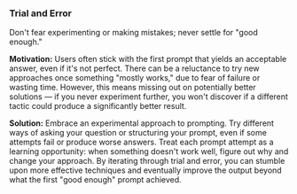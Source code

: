 ### Trial and Error
Don't fear experimenting or making mistakes; never settle for "good enough."

**Motivation:** Users often stick with the first prompt that yields an acceptable answer, even if it's not perfect. There can be a reluctance to try new approaches once something "mostly works," due to fear of failure or wasting time. However, this means missing out on potentially better solutions — if you never experiment further, you won't discover if a different tactic could produce a significantly better result.

**Solution:** Embrace an experimental approach to prompting. Try different ways of asking your question or structuring your prompt, even if some attempts fail or produce worse answers. Treat each prompt attempt as a learning opportunity: when something doesn't work well, figure out why and change your approach. By iterating through trial and error, you can stumble upon more effective techniques and eventually improve the output beyond what the first "good enough" prompt achieved.
